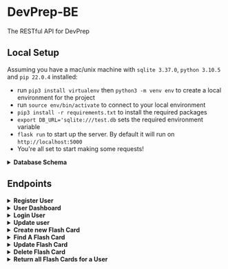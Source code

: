 # DevPrep-BE
The RESTful API for DevPrep 

## Local Setup
Assuming you have a mac/unix machine with `sqlite 3.37.0`, `python 3.10.5` and `pip 22.0.4` installed:
- run `pip3 install virtualenv` then `python3 -m venv env` to create a local environment for the project
- run `source env/bin/activate` to connect to your local environment
- `pip3 install -r requirements.txt` to install the required packages
- `export DB_URL='sqlite:///test.db` sets the required environment variable 
- `flask run` to start up the server. By default it will run on `http://localhost:5000`
- You're all set to start making some requests! 

<details>
  <summary><b/> Database Schema </b></summary>
  <img width="349" alt="Screen Shot 2022-07-18 at 8 21 44 PM" src="https://user-images.githubusercontent.com/94757433/179650492-0d746cfb-9f9f-4ec9-9ca3-0d501bc0da57.png">
</details>

## Endpoints
<details>
  <summary><b/> Register User </b> </summary>
  
```shell
POST https://devprep-be.herokuapp.com/api/v1/users
Content-Type: application/json
Accept: application/json
body: {
  "username": "coolguy123",
  "email": "hello@example.com",
  "codewarsUsername": undefined
}
```
---
```
{
    "data": {
        "id": "1",
        "type": "users",
        "attributes": {
            "email": "hello@example.com",
            "username": "coolguy123"
        }
    }
}
```
  
</details>

<details>
  <summary><b>User Dashboard</b></summary>
  
```shell
GET https://devprep-be.herokuapp.com/api/v1/dashboard?userId=1
(userId query param is required)
```
```
{
  "data": {
    "userId": "1",
    "type": "userDashboard",
    "attributes": {
      "username": "coolguy123",
      "preparednessRating": {
        "technicalBE": 4.34,
        "technicalFE": 3.54,
        "behavioral": 5.0
      },
      "cwAttributes": {
        "cwLeaderboardPosition": 236,
        "totalCompleted": 230,
        "languageRanks": {
          "java": 1234,
          "ruby": 1324,
          [...]
        }
      }
    }
  }
}
```

</details>

<details>
  <summary><b>Login User</b></summary>
  
```shell
POST https://devprep-be.herokuapp.com/api/v1/login
Content-Type: application/json
Accept: application/json
body: {
  "email": "hello@example.com",
  "username": "coolguy123"
  }
```
--- (should be a Dashboard response)
```
{
  "data": {
    "userId": "1",
    "type": "userDashboard",
    "attributes": {
      "username": "coolguy123",
      "preparednessRating": {
        "technicalBE": 4.34,
        "technicalFE": 3.54,
        "behavioral": 5.0
      },
      "cwAttributes": {
        "cwLeaderboardPosition": 236,
        "totalCompleted": 230,
        "languageRanks": {
          "java": 1234,
          "ruby": 1324,
          [...]
        }
      }
    }
  }
}
```

</details>

<details>
  <summary><b>Update user</b></summary>
  
```shell
PATCH https://devprep-be.herokuapp.com/api/v1/users/:user_id
Content-Type: application/json
Accept: application/json
body: {
  "codewarsUsername": "SuperHacker3000",
  "username": "goofyguy1342"
  [any/all attributes can be updated]
}
```
--- (should be a dashboard response)
```
{
  "data": {
    "user_id": "1",
    "type": "userDashboard",
    "attributes": {
      "username": "coolguy123",
      "preparednessRating": {
        "technicalBE": 4.34,
        "technicalFE": 3.54,
        "behavioral": 5.0
      },
      "cwAttributes": {
        "cwLeaderboardPosition": 236,
        "totalCompleted": 230,
        "languageRanks": {
          "java": 1234,
          "ruby": 1324,
          [...]
        }
      }
    }
  }
}
```
  
</details>
<details>
  <summary><b> Create new Flash Card</b></summary>
 
```shell
POST https://devprep-be.herokuapp.com/api/v1/users/:user_id/cards
Content-Type: application/json
Accept: application/json
body: {
  "category": "technicalBE",     <-- (or "technicalFE", "behavioral")
  "frontSide": "What is MVC?",
  "backSide": "stuff and things",     <-- (optional)
}
```
---
```
Status 201
{
  "data": {
    "id": "1",
    "type": "flashCard",
    "attributes": {
      "category": "technicalBE",
      "competenceRating": 0,
      "frontSide": "what is MVC?",
      "backSide": "stuff and things",
      "userId": "1"
    }
  }
}
```


If the `user_id` is not present, or not in the DB, i see this error with the status code 400:
```
{
  "error": "invalid user_id"
}
```

  </details>
  
<details>
  <summary><b> Find A Flash Card</b></summary>
  
```shell
GET https://devprep-be.herokuapp.com/api/v1/users/:user_id/cards/:card_id
```
---
```
Status 200
{
  "data": {
    "id": "1",
    "type": "flashCard",
    "attributes": {
      "category": "technicalBE",
      "competenceRating": 4.5,
      "frontSide": "what is MVC?",
      "backSide": "A design pattern commonly used to build web applications.",
      "userId": "1"
    }
  }
}
```

If the `user_id` or `:flash_card_id` is not in the DB, i see this error with the status code 404:
```
{
  "error": "invalid user_id or flash_card_id"
}
```
  
</details>
<details>
  <summary><b>Update Flash Card</b></summary>

```shell
PATCH https://devprep-be.herokuapp.com/api/v1/users/:user_id/cards/:card_id
Content-Type: application/json
Accept: application/json
body: {
  "category": "technical",
  "competenceRating": 4.5,
  "frontSide": "What is MVC?",
  "backSide": "stuff and things"
  [any/all attributes can be updated]
}
```
*note that you do need at least 1 attribute present to send this request*

Then I should see the following response with a status code of 200:
```
{
  "data": {
    "id": "1",
    "type": "flashCard",
    "attributes": {
      "category": "technicalFE",
      "competenceRating": 4.5,
      "frontSide": "what is MVC?",
      "backSide": "stuff and things",
      "userId": "1"
    }
  }
}
```

If the `user_id` is not in the database, I should see this error with a status code of 400:
```
{
  "error": "invalid user_id"
}
```
  
</details>

<details>
  <summary><b>Delete Flash Card</b></summary>

```shell
DELETE https://devprep-be.herokuapp.com/api/v1/users/:user_id/cards/:card_id
```
--- Response:
```
Status 204
```
  
</details>

<details>
  <summary><b>Return all Flash Cards for a User</b></summary>

```shell
GET https://devprep-be.herokuapp.com/api/v1/users/:user_id/cards 
(potential extension: add query params to determine which deck)

```
---
```
Status 200
{
  "data": {
    "BEtechnicalCards": [
      {
        "id": "1",
        "type": "flashCard",
        "attributes": {
          "category": "technicalBE",
          "competenceRating": 4.5,
          "frontSide": "what is MVC?",
          "backSide": "A design pattern commonly used to build web applications.",
          "userId": "1"
        }
      },
      {
        "id": "2",
        "type": "flashCard",
        "attributes": {
          "category": "technicalBE",
          "competenceRating": 0,
          "frontSide": "Explain your understanding of relational databases.",
          "backSide": "",
          "userId": "1"
        }
      },
      {...}
    ],
    "FEtechnicalCards": [
      {
        "id": "1",
        "type": "flashCard",
        "attributes": {
          "category": "technicalFE",
          "competenceRating": 4.5,
          "frontSide": "what is MVC?",
          "backSide": "A design pattern commonly used to build web applications.",
          "userId": "1"
        }
      },
      {
        "id": "2",
        "type": "flashCard",
        "attributes": {
          "category": "technicalFE",
          "competenceRating": 0,
          "frontSide": "Explain your understanding of relational databases.",
          "backSide": "",
          "userId": "1"
        }
      },
      {...}
    ],
    "behavioralCards": [
      {
        "id": "3",
        "type": "flashCard",
        "attributes": {
          "category": "behavioral",
          "competenceRating": 0,
          "frontSide": "What are you looking for in a role?",
          "backSide": "",
          "userId": "1"
        }
      },
      {
        "id": "4",
        "type": "flashCard",
        "attributes": {
          "category": "behavioral",
          "competenceRating": 0,
          "frontSide": "What are you proud of?",
          "backSide": "",
          "userId": "1"
        }
      },
      {...}
    ]
  }
}
```

If the user_id is not in the DB, i see this error with a status of 404:
```
  "error": "no user found with the given id."
```
  
  </details>
